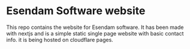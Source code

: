 # Esendam Software website
This repo contains the website for Esendam software.
It has been made with nextjs and is a simple static single page website with basic contact info.
it is being hosted on cloudflare pages.
